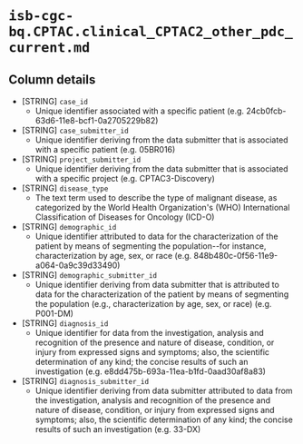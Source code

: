 # `isb-cgc-bq.CPTAC.clinical_CPTAC2_other_pdc_current.md`

## Column details

* [STRING]    `case_id`
  - Unique identifier associated with a specific patient (e.g. 24cb0fcb-63d6-11e8-bcf1-0a2705229b82)
* [STRING]    `case_submitter_id`
  - Unique identifier deriving from the data submitter that is associated with a specific patient (e.g. 05BR016)
* [STRING]    `project_submitter_id`
  - Unique identifier deriving from the data submitter that is associated with a specific project (e.g. CPTAC3-Discovery)
* [STRING]    `disease_type`
  - The text term used to describe the type of malignant disease, as categorized by the World Health Organization's (WHO) International Classification of Diseases for Oncology (ICD-O)
* [STRING]    `demographic_id`
  - Unique identifier attributed to data for the characterization of the patient by means of segmenting the population--for instance, characterization by age, sex, or race (e.g. 848b480c-0f56-11e9-a064-0a9c39d33490)
* [STRING]    `demographic_submitter_id`
  - Unique identifier deriving from data submitter that is attributed to data for the characterization of the patient by means of segmenting the population (e.g., characterization by age, sex, or race) (e.g. P001-DM)
* [STRING]    `diagnosis_id`
  - Unique identifier for data from the investigation, analysis and recognition of the presence and nature of disease, condition, or injury from expressed signs and symptoms; also, the scientific determination of any kind; the concise results of such an investigation (e.g. e8dd475b-693a-11ea-b1fd-0aad30af8a83)
* [STRING]    `diagnosis_submitter_id`
  - Unique identifier deriving from data submitter attributed to data from the investigation, analysis and recognition of the presence and nature of disease, condition, or injury from expressed signs and symptoms; also, the scientific determination of any kind; the concise results of such an investigation (e.g. 33-DX)


